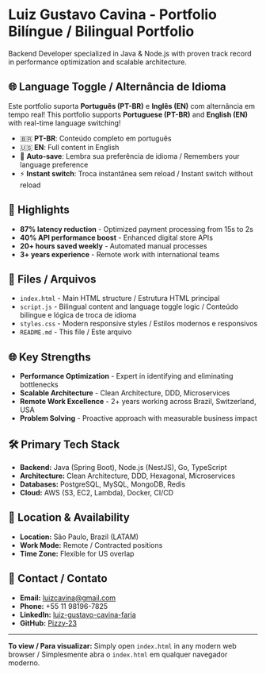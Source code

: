 # Luiz Gustavo Cavina - Portfolio Bilíngue / Bilingual Portfolio

Backend Developer specialized in Java & Node.js with proven track record in performance optimization and scalable architecture.

## 🌐 Language Toggle / Alternância de Idioma

Este portfolio suporta **Português (PT-BR)** e **Inglês (EN)** com alternância em tempo real!
This portfolio supports **Portuguese (PT-BR)** and **English (EN)** with real-time language switching!

- 🇧🇷 **PT-BR**: Conteúdo completo em português
- 🇺🇸 **EN**: Full content in English
- 💾 **Auto-save**: Lembra sua preferência de idioma / Remembers your language preference
- ⚡ **Instant switch**: Troca instantânea sem reload / Instant switch without reload

## 🚀 Highlights

- **87% latency reduction** - Optimized payment processing from 15s to 2s
- **40% API performance boost** - Enhanced digital store APIs
- **20+ hours saved weekly** - Automated manual processes
- **3+ years experience** - Remote work with international teams

## 📂 Files / Arquivos

- `index.html` - Main HTML structure / Estrutura HTML principal
- `script.js` - Bilingual content and language toggle logic / Conteúdo bilíngue e lógica de troca de idioma
- `styles.css` - Modern responsive styles / Estilos modernos e responsivos
- `README.md` - This file / Este arquivo

## 🌐 Key Strengths

- **Performance Optimization** - Expert in identifying and eliminating bottlenecks
- **Scalable Architecture** - Clean Architecture, DDD, Microservices
- **Remote Work Excellence** - 2+ years working across Brazil, Switzerland, USA
- **Problem Solving** - Proactive approach with measurable business impact

## 🛠️ Primary Tech Stack

- **Backend:** Java (Spring Boot), Node.js (NestJS), Go, TypeScript
- **Architecture:** Clean Architecture, DDD, Hexagonal, Microservices
- **Databases:** PostgreSQL, MySQL, MongoDB, Redis
- **Cloud:** AWS (S3, EC2, Lambda), Docker, CI/CD

## 📍 Location & Availability

- **Location:** São Paulo, Brazil (LATAM)
- **Work Mode:** Remote / Contracted positions
- **Time Zone:** Flexible for US overlap

## 📧 Contact / Contato

- **Email:** luizcavina@gmail.com
- **Phone:** +55 11 98196-7825
- **LinkedIn:** [luiz-gustavo-cavina-faria](https://linkedin.com/in/luiz-gustavo-cavina-faria)
- **GitHub:** [Pizzy-23](https://github.com/Pizzy-23)

---

**To view / Para visualizar:** Simply open `index.html` in any modern web browser / Simplesmente abra o `index.html` em qualquer navegador moderno.
